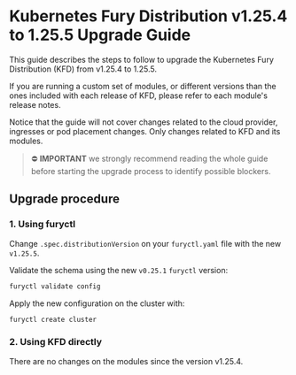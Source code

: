 # Kubernetes Fury Distribution v1.25.4 to 1.25.5 Upgrade Guide

This guide describes the steps to follow to upgrade the Kubernetes Fury Distribution (KFD) from v1.25.4 to 1.25.5.

If you are running a custom set of modules, or different versions than the ones included with each release of KFD, please refer to each module's release notes.

Notice that the guide will not cover changes related to the cloud provider, ingresses or pod placement changes. Only changes related to KFD and its modules.

> ⛔️ **IMPORTANT**
> we strongly recommend reading the whole guide before starting the upgrade process to identify possible blockers.

## Upgrade procedure

### 1. Using furyctl

Change `.spec.distributionVersion` on your `furyctl.yaml` file with the new `v1.25.5`.

Validate the schema using the new `v0.25.1` `furyctl` version:

```bash
furyctl validate config
```

Apply the new configuration on the cluster with:

```bash
furyctl create cluster
```

### 2. Using KFD directly

There are no changes on the modules since the version v1.25.4.